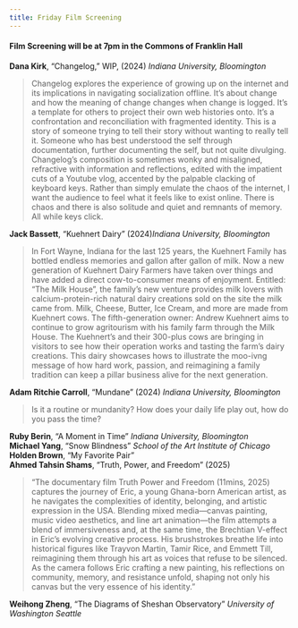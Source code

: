 ```yaml
---
title: Friday Film Screening
---
```


#### Film Screening will be at 7pm in the Commons of Franklin Hall ####


**Dana Kirk**, “Changelog,” WIP, (2024) *Indiana University, Bloomington*
>Changelog explores the experience of growing up on the internet and its implications in navigating socialization offline. It’s about change and how the meaning of change changes when change is logged. It’s a template for others to project their own web histories onto. It’s a confrontation and reconciliation with fragmented identity. This is a story of someone trying to tell their story without wanting to really tell it. Someone who has best understood the self through documentation, further documenting the self, but not quite divulging.
Changelog’s composition is sometimes wonky and misaligned, refractive with information and reflections, edited with the impatient cuts of a Youtube vlog, accented by the palpable clacking of keyboard keys. Rather than simply emulate the chaos of the internet, I want the audience to feel what it feels like to exist online. There is chaos and there is also solitude and quiet and remnants of memory. All while keys click.

**Jack Bassett**, “Kuehnert Dairy” (2024)*Indiana University, Bloomington*
> In Fort Wayne, Indiana for the last 125 years, the Kuehnert Family has bottled endless memories and gallon after gallon of milk. Now a new generation of Kuehnert Dairy Farmers have taken over things and have added a direct cow-to-consumer means of enjoyment. Entitled: “The Milk House”, the family’s new venture provides milk lovers with calcium-protein-rich natural dairy creations sold on the site the milk came from. Milk, Cheese, Butter, Ice Cream, and more are made from Kuehnert cows. The fifth-generation owner: Andrew Kuehnert aims to continue to grow agritourism with his family farm through the Milk House. The Kuehnert’s and their 300-plus cows are bringing in visitors to see how their operation works and tasting the farm’s dairy creations. This dairy showcases hows to illustrate the moo-ivng message of how hard work, passion, and reimagining a family tradition can keep a pillar business alive for the next generation.

**Adam Ritchie Carroll**, “Mundane” (2024) *Indiana University, Bloomington*
>Is it a routine or mundanity? How does your daily life play out, how do you pass the time?


**Ruby Berin**, “A Moment in Time” *Indiana University, Bloomington* \
**Michael Yang**, “Snow Blindness” *School of the Art Institute of Chicago* \
**Holden Brown**, “My Favorite Pair” \
**Ahmed Tahsin Shams**, “Truth, Power, and Freedom” (2025)
>“The documentary film Truth Power and Freedom (11mins, 2025) captures the journey of Eric, a young Ghana-born American artist, as he navigates the complexities of identity, belonging, and artistic expression in the USA. Blending mixed media—canvas painting, music video aesthetics, and line art animation—the film attempts a blend of immersiveness and, at the same time, the Brechtian V-effect in Eric’s evolving creative process. His brushstrokes breathe life into historical figures like Trayvon Martin, Tamir Rice, and Emmett Till, reimagining them through his art as voices that refuse to be silenced. As the camera follows Eric crafting a new painting, his reflections on community, memory, and resistance unfold, shaping not only his canvas but the very essence of his identity.”

**Weihong Zheng**, “The Diagrams of Sheshan Observatory” *University of Washington Seattle*


